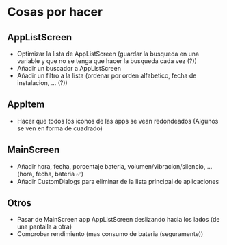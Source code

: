 # Cosas por hacer

## AppListScreen

- Optimizar la lista de AppListScreen (guardar la busqueda en una variable y que no se tenga que hacer la busqueda cada vez (?))
- Añadir un buscador a AppListScreen
- Añadir un filtro a la lista (ordenar por orden alfabetico, fecha de instalacion, ... (?))

## AppItem

- Hacer que todos los iconos de las apps se vean redondeados (Algunos se ven en forma de cuadrado)

## MainScreen

- Añadir hora, fecha, porcentaje bateria, volumen/vibracion/silencio, ... (hora, fecha, bateria :white_check_mark:)
- Añadir CustomDialogs para eliminar de la lista principal de aplicaciones

## Otros

- Pasar de MainScreen app AppListScreen deslizando hacia los lados (de una pantalla a otra)
- Comprobar rendimiento (mas consumo de bateria (seguramente))